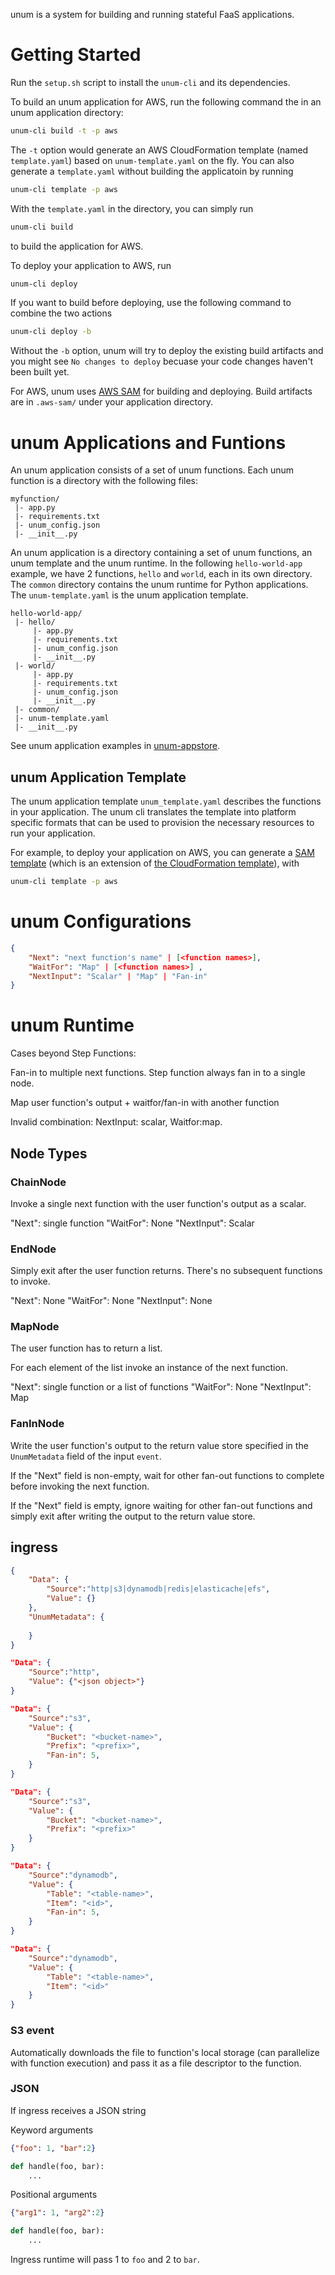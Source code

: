 unum is a system for building and running stateful FaaS applications.

# Getting Started

Run the `setup.sh` script to install the `unum-cli` and its dependencies.

To build an unum application for AWS, run the following command the in an unum
application directory:

```bash
unum-cli build -t -p aws
```

The `-t` option would generate an AWS CloudFormation template (named
`template.yaml`) based on `unum-template.yaml` on the fly. You can also
generate a `template.yaml` without building the applicatoin by running

```bash
unum-cli template -p aws
```

With the `template.yaml` in the directory, you can simply run

```bash
unum-cli build
```

to build the application for AWS. 

To deploy your application to AWS, run

```bash
unum-cli deploy
```

If you want to build before deploying, use the following command to combine the two actions

```bash
unum-cli deploy -b
```

Without the `-b` option, unum will try to deploy the existing build artifacts
and you might see `No changes to deploy` becuase your code changes haven't
been built yet.


For AWS, unum uses [AWS
SAM](https://docs.aws.amazon.com/serverless-application-model/latest/developerguide/what-is-sam.html)
for building and deploying. Build artifacts are in `.aws-sam/` under your
application directory.

# unum Applications and Funtions

An unum application consists of a set of unum functions. Each unum function is
a directory with the following files:

```
myfunction/
 |- app.py
 |- requirements.txt
 |- unum_config.json
 |- __init__.py
```

An unum application is a directory containing a set of unum functions, an unum
template and the unum runtime. In the following `hello-world-app` example, we
have 2 functions, `hello` and `world`, each in its own directory. The `common`
directory contains the unum runtime for Python applications. The
`unum-template.yaml` is the unum application template.

```
hello-world-app/
 |- hello/
     |- app.py
	 |- requirements.txt
	 |- unum_config.json
	 |- __init__.py
 |- world/
     |- app.py
	 |- requirements.txt
	 |- unum_config.json
	 |- __init__.py
 |- common/
 |- unum-template.yaml
 |- __init__.py
```

See unum application examples in [unum-appstore](https://github.com/LedgeDash/unum-appstore).

## unum Application Template

The unum application template `unum_template.yaml` describes the functions in
your application. The unum cli translates the template into platform specific
formats that can be used to provision the necessary resources to run your
application.

For example, to deploy your application on AWS, you can generate a [SAM
template](https://docs.aws.amazon.com/serverless-application-model/latest/developerguide/sam-specification-template-anatomy.html)
(which is an extension of [the CloudFormation
template](https://docs.aws.amazon.com/AWSCloudFormation/latest/UserGuide/template-guide.html)), with

```bash
unum-cli template -p aws
```


# unum Configurations

```json
{
    "Next": "next function's name" | [<function names>],
    "WaitFor": "Map" | [<function names>] ,
    "NextInput": "Scalar" | "Map" | "Fan-in"  
}
```



# unum Runtime


Cases beyond Step Functions:

Fan-in to multiple next functions. Step function always fan in to a single node.

Map user function's output + waitfor/fan-in with another function

Invalid combination: NextInput: scalar, Waitfor:map.

## Node Types

### ChainNode

Invoke a single next function with the user function's output as a scalar.

"Next": single function
"WaitFor": None
"NextInput": Scalar

### EndNode

Simply exit after the user function returns. There's no subsequent functions to invoke.

"Next": None
"WaitFor": None
"NextInput": None

### MapNode

The user function has to return a list.

For each element of the list invoke an instance of the next function.

"Next": single function or a list of functions
"WaitFor": None
"NextInput": Map


### FanInNode

Write the user function's output to the return value store specified in the `UnumMetadata` field of the input `event`.

If the "Next" field is non-empty, wait for other fan-out functions to complete before invoking the next function.

If the "Next" field is empty, ignore waiting for other fan-out functions and simply exit after writing the output to the return value store.

## ingress

```json
{
	"Data": {
		"Source":"http|s3|dynamodb|redis|elasticache|efs",
		"Value": {}
	},
	"UnumMetadata": {
		
	}
}
```

```json
"Data": {
	"Source":"http",
	"Value": {"<json object>"}
}
```

```json
"Data": {
	"Source":"s3",
	"Value": {
		"Bucket": "<bucket-name>",
		"Prefix": "<prefix>",
		"Fan-in": 5,
	}
}
```

```json
"Data": {
	"Source":"s3",
	"Value": {
		"Bucket": "<bucket-name>",
		"Prefix": "<prefix>"
	}
}
```


```json
"Data": {
	"Source":"dynamodb",
	"Value": {
		"Table": "<table-name>",
		"Item": "<id>",
		"Fan-in": 5,
	}
}
```

```json
"Data": {
	"Source":"dynamodb",
	"Value": {
		"Table": "<table-name>",
		"Item": "<id>"
	}
}
```

### S3 event

Automatically downloads the file to function's local storage (can parallelize
with function execution) and pass it as a file descriptor to the function.

### JSON

If ingress receives a JSON string

Keyword arguments

```json
{"foo": 1, "bar":2}
```

```python
def handle(foo, bar):
	...
```

Positional arguments

```json
{"arg1": 1, "arg2":2}
```

```python
def handle(foo, bar):
	...
```

Ingress runtime will pass 1 to `foo` and 2 to `bar`.

